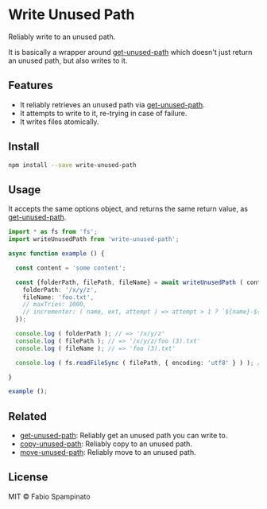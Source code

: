 # Write Unused Path

Reliably write to an unused path.

It is basically a wrapper around [get-unused-path](https://github.com/fabiospampinato/get-unused-path) which doesn't just return an unused path, but also writes to it.

## Features

- It reliably retrieves an unused path via [get-unused-path](https://github.com/fabiospampinato/get-unused-path).
- It attempts to write to it, re-trying in case of failure.
- It writes files atomically.

## Install

```sh
npm install --save write-unused-path
```

## Usage

It accepts the same options object, and returns the same return value, as [get-unused-path](https://github.com/fabiospampinato/get-unused-path).

```ts
import * as fs from 'fs';
import writeUnusedPath from 'write-unused-path';

async function example () {

  const content = 'some content';

  const {folderPath, filePath, fileName} = await writeUnusedPath ( content, {
    folderPath: '/x/y/z',
    fileName: 'foo.txt',
    // maxTries: 1000,
    // incrementer: ( name, ext, attempt ) => attempt > 1 ? `${name}-${attempt}${ext}` : `${name}${ext}`
  });

  console.log ( folderPath ); // => '/x/y/z'
  console.log ( filePath ); // => '/x/y/z/foo (3).txt'
  console.log ( fileName ); // => 'foo (3).txt'

  console.log ( fs.readFileSync ( filePath, { encoding: 'utf8' } ) ); // => 'some content'

}

example ();
```

## Related

- [get-unused-path](https://github.com/fabiospampinato/get-unused-path): Reliably get an unused path you can write to.
- [copy-unused-path](https://github.com/fabiospampinato/copy-unused-path): Reliably copy to an unused path.
- [move-unused-path](https://github.com/fabiospampinato/move-unused-path): Reliably move to an unused path.

## License

MIT © Fabio Spampinato
